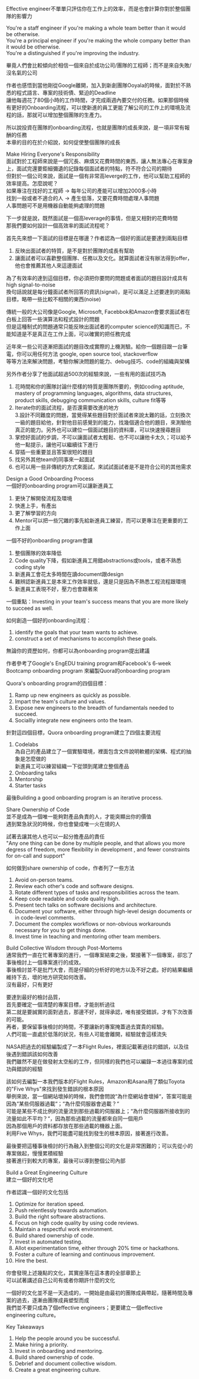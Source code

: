 Effective engineer不單單只評估你在工作上的效率，而是也會計算你對於整個團隊的影響力  

You're a staff engineer if you're making a whole team better than it would be otherwise.  
You're a principal engineer if you're making the whole company better than it would be otherwise.  
You're a distinguished if you're improving the industry.  


畢竟人們會比較傾向於相信一個來自於成功公司/團隊的工程師；而不是來自失敗/沒名氣的公司  


作者也感悟到當他剛從Google離開，加入到新創團隊Ooyala的時候，面對於不熟悉的程式語言、專案的技術債、緊迫的Deadline  
讓他每週花了80個小時的工作時間，才完成兩週內要交付的任務。如果那個時候有更好的Onboarding流程，可以使新進的員工更能了解公司的工作上的環境及流程的話，那就可以增加整個團隊的生產力。  


所以說投資在團隊的onboarding流程，也就是團隊的成長來說，是一項非常有報酬的任務  
本章的目的在於介紹說，如何促使整個團隊的成長  

Make Hiring Everyone's Responsibility  
面試對於工程師來說是一個冗長、麻煩又花費時間的東西，讓人無法專心在專案身上，面試完還要鉅細彌遺的記錄每個面試者的特點，符不符合公司的期待  
但對於一個公司來說，面試是一個有非常高leverge的工作，他可以幫助工程師的效率提高。怎麼說呢？  
如果專注在找好的工程師 -&gt; 每年公司的產能可以增加2000多小時  
找到一般或者不適合的人 -&gt; 產生低落，又要花費時間處理人事問題  
人事問題可不是用機器自動能夠處理的問題  


下一步就是說，既然面試是一個高leverage的事情，但是又相對的花費時間  
那我們要如何設計一個高效率的面試流程呢？  


首先先來想一下面試的目標是在哪邊？作者認為一個好的面試是要達到兩點目標  
1. 反映出面試者的特質，是不是對於團隊的成長有幫助  
2. 讓面試者可以喜歡整個團隊、任務以及文化。就算面試者沒有辦法得到offer，他也會推薦其他人來這邊面試  

為了有效率的達到這個目標，你必須把你要問的問題或者面試的題目設計成具有 high signal-to-noise  
換句話說就是每分鐘面試者所回答的資訊(signal)，是可以滿足上述要達到的兩點目標，略帶一些比較不相關的東西(noise)  

傳統一般的大公司像是Google, Microsoft, Facebbok和Amazon會要求面試者在白板上回答一些演算法和程式設計的問題  
但是這種制式的問題通常只能反映出面試者的computer science的知識而已，不能知道是不是真正在工作上面，可以確實的把任務完成  

近年來一些公司逐漸把面試的題目改成實際的上機測驗。給你一個題目跟一台筆電，你可以用任何方法 google, open source tool, stackoverflow  
等等方法來解決問題，考驗你解決問題的能力、debug技巧、code的組織與架構  

另外作者分享了他面試超過500次的經驗來說，一些有用的面試技巧為  
1. 花時間和你的團隊討論什麼樣的特質是團隊所要的，例如coding aptitude, mastery of programming languages, algorithms, data structures, product skills, debugging communication skills, culture fit等等  
2. Iterate你的面試流程，是否還需要改進的地方  
3.設計不同難度的問題，當覺得某些題目對於面試者來說太難的話，立刻換次一級的題目給他，針對他目前感覺到的能力，找幾個適合他的題目，來測驗他真正的能力。另外也可以建位一個面試題目的資料庫，可以快速搜尋題目  
4. 掌控好面試的步調，不可以讓面試者太輕鬆、也不可以讓他卡太久；可以給予他一點提示，讓他可以繼續往下進行  
5. 穿插一些重要並且答案很短的題目  
6. 找另外其他team的同事來一起面試  
7. 也可以用一些非傳統的方式來面試，來試試面試者是不是符合公司的其他需求  

Design a Good Onboarding Process  
一個好的onboarding program可以讓新進員工  
1. 更快了解開發流程及環境  
2. 快進上手，有產出  
3. 更了解學習的方向  
4. Mentor可以把一些冗雜的事先給新進員工練習，而可以更專注在更重要的工作上面  

一個不好的onboarding program會讓  
1. 整個團隊的效率降低  
2. Code quality下降，假如新進員工用錯abstractions或tools，或者不熟悉coding style  
3. 新進員工會花太多時間在讀document跟design  
4. 難辨認新進員工是本來工作效率就低，還是只是因為不熱悉工程流程跟環境  
5. 新進員工表現不好，壓力也會跟著來  

一個重點：Investing in your team's success means that you are more likely to succeed as well.  

如何創造一個好的onboarding流程：  
1. identify the goals that your team wants to achieve.  
2. construct a set of mechanisms to accomplish these goals.  

無論你的資歷如何，你都可以為onboarding program提出建議  

作者參考了Google's EngEDU training program和Facebook's 6-week Bootcamp onboarding program 來編製Quora的onboarding program  

Quora's onboarding program的四個目標：  
1. Ramp up new engineers as quickly as possible.  
2. Impart the team's culture and values.  
3. Expose new engineers to the breadth of fundamentals needed to succeed.  
4. Sociallly integrate new engineers onto the team.  

針對這四個目標，Quora onboarding program建立了四個主要流程  

1. Codelabs  
為自己的產品建立了一個實驗環境，裡面包含文件說明軟體的架構、程式的抽象是怎麼做的  
新進員工可以練習組織一下從頭到尾建立整個產品  
2. Onboarding talks  
3. Mentorship  
4. Starter tasks  

最後Building a good onboarding program is an iterative process.  

Share Ownership of Code  
並不是成為一個唯一能夠對產品負責的人，才能突顯出你的價值  
遇到緊急狀況的時候，你也會變成唯一火在燒的人  

試著去讓其他人也可以一起分擔產品的責任  
"Any one thing can be done by multiple people, and that allows you more degress of freedom, more flexibility in development , and fewer constraints for on-call and support"  

如何做到share ownership of code，作者列了一些方法  
1. Avoid on-person teams.  
2. Review each other's code and software designs.  
3. Rotate different types of tasks and responsibilities across the team.  
4. Keep code readable and code quality high.  
5. Present tech talks on software decisions and architecture.  
6. Document your software, either through high-level design documents or in code-level comments.  
7. Document the complex workflows or non-obvious workarounds necessary for you to get things done.  
8. Invest time in teaching and mentoring other team members.  

Build Collective Wisdom through Post-Mortems  
通常我們一直在忙著專案的進行，一個專案結束之後，緊接著下一個專案，卻忘了事後檢討上一個專案進行的成效。  
事後檢討並不是批鬥大會，而是仔細的分析好的地方以及不好之處。好的結果繼續維持下去，壞的地方研究如何改善。  
沒有最好，只有更好  

要達到最好的檢討品質，  
首先要確定一個清楚的專案目標，才能剖析過往  
第二就是要誠實的面對過去，那邊不好，就得承認，唯有接受錯誤，才有下次改善的可能。  
再者，要保留事後檢討的時間，不要讓新的專案掩蓋過去寶貴的經驗。  
人們可能一直處於低落的狀況，有些人可能會離開，經驗就會這樣流失  

NASA把過去的經驗編製成了一本Flight Rules，裡面記載著過往的錯誤，以及往後遇到錯誤該如何改善  
我們雖然不是在做發射太空船的工作，但同樣的我們也可以編錄一本過往專案的成功與錯誤的經驗  

該如何去編製一本我們版本的Flight Rules，Amazon和Asana用了類似Toyota的"Five Whys"來找到發生錯誤的根本原因  
舉例來說，當一個網站壞掉的時候，我們會問說“為什麼網站會壞掉“，答案可能是因為“某些伺服器過載“；“為什麼伺服器會過載？“  
可能是某些不成比例的流量流到那些過載的伺服器上；“為什麼伺服器所接收到的流量如此不平均？“，因為那些過載的流量都來自同一個用戶  
因為那個用戶的資料都存放在那些過載的機器上面。  
利用Five Whys，我們可能盡可能找到發生的根本原因，接著進行改善。  

最後要把這種事後檢討的行為融入到整個公司的文化是非常困難的；可以先從小的專案做起，慢慢累積經驗  
接著進行到較大的專案，最後可以導到整個公司內部  

Build a Great Engineering Culture  
建立一個好的文化吧  

作者認識一個好的文化包括  
1. Optimize for iteration speed.  
2. Push relentlessly towards automation.  
3. Build the right software abstractions.  
4. Focus on high code quality by using code reviews.  
5. Maintain a respectful work environment.  
6. Build shared ownership of code.  
7. Invest in automated testing.  
8. Allot experimentation time, either through 20% time or hackathons.  
9. Foster a culture of learning and continuous improvement.  
10. Hire the best.  

你會發現上述幾點的文化，其實座落在這本書的全部章節上  
可以試著講述自己公司有或者你期許什麼的文化  

一個好的文化並不是一天造成的，一開始是由最初的團隊成員帶起，隨著時間及專案的過去，逐漸由團隊成員塑型而成  
我們並不要只成為了個effective engineers；更要建立一個effective engineering culture。  

Key Takeaways  
1. Help the people around you be successful.  
2. Make hiring a priority.  
3. Invest in onboarding and mentoring.  
4. Build shared ownership of code.  
5. Debrief and document collective wisdom.  
6. Create a great engineering culture.
